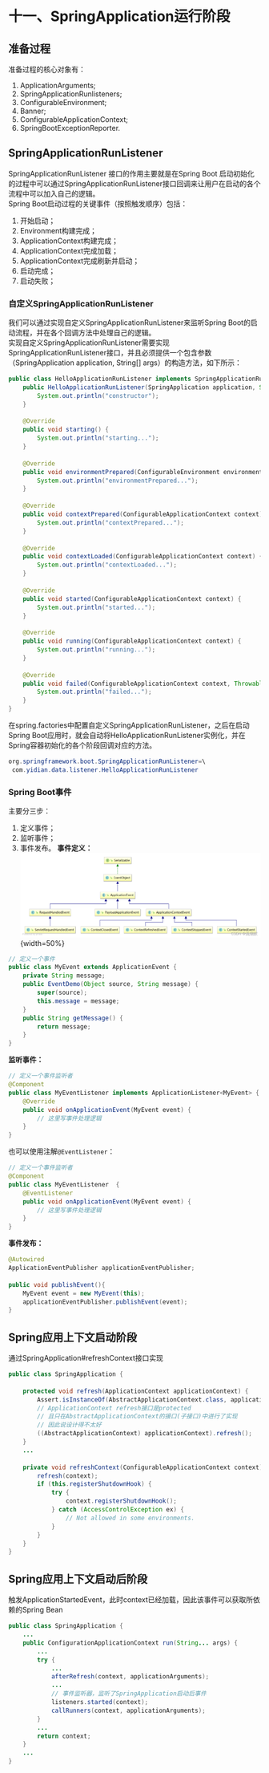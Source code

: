 # 十一、SpringApplication运行阶段
## 准备过程
准备过程的核心对象有：
1. ApplicationArguments;
2. SpringApplicationRunlisteners;
3. ConfigurableEnvironment;
4. Banner;
5. ConfigurableApplicationContext;
6. SpringBootExceptionReporter.

## SpringApplicationRunListener

SpringApplicationRunListener 接口的作用主要就是在Spring Boot 启动初始化的过程中可以通过SpringApplicationRunListener接口回调来让用户在启动的各个流程中可以加入自己的逻辑。  
Spring Boot启动过程的关键事件（按照触发顺序）包括：

1.  开始启动；
2.  Environment构建完成；
3.  ApplicationContext构建完成；
4.  ApplicationContext完成加载；
5.  ApplicationContext完成刷新并启动；
6.  启动完成；
7.  启动失败；

### 自定义SpringApplicationRunListener
我们可以通过实现自定义SpringApplicationRunListener来监听Spring Boot的启动流程，并在各个回调方法中处理自己的逻辑。  
实现自定义SpringApplicationRunListener需要实现SpringApplicationRunListener接口，并且必须提供一个包含参数（SpringApplication application, String[] args）的构造方法，如下所示：

```Java
public class HelloApplicationRunListener implements SpringApplicationRunListener {
    public HelloApplicationRunListener(SpringApplication application, String[]  args){
        System.out.println("constructor");
    }

    @Override
    public void starting() {
        System.out.println("starting...");
    }

    @Override
    public void environmentPrepared(ConfigurableEnvironment environment) {
        System.out.println("environmentPrepared...");
    }

    @Override
    public void contextPrepared(ConfigurableApplicationContext context) {
        System.out.println("contextPrepared...");
    }

    @Override
    public void contextLoaded(ConfigurableApplicationContext context) {
        System.out.println("contextLoaded...");
    }

    @Override
    public void started(ConfigurableApplicationContext context) {
        System.out.println("started...");
    }

    @Override
    public void running(ConfigurableApplicationContext context) {
        System.out.println("running...");
    }

    @Override
    public void failed(ConfigurableApplicationContext context, Throwable exception) {
        System.out.println("failed...");
    }
}
```

在spring.factories中配置自定义SpringApplicationRunListener，之后在启动Spring Boot应用时，就会自动将HelloApplicationRunListener实例化，并在Spring容器初始化的各个阶段回调对应的方法。
```Java
org.springframework.boot.SpringApplicationRunListener=\
 com.yidian.data.listener.HelloApplicationRunListener
```

### Spring Boot事件
主要分三步：
1. 定义事件；
2. 监听事件；
3. 事件发布。
**事件定义：**
![事件定义](./images/Pasted%20image%2020221127193050.png){width=50%}
```Java
// 定义一个事件
public class MyEvent extends ApplicationEvent {
    private String message;
    public EventDemo(Object source, String message) {
        super(source);
        this.message = message;
    }
    public String getMessage() {
        return message;
    }
}
```

**监听事件：**
```Java
// 定义一个事件监听者
@Component
public class MyEventListener implements ApplicationListener<MyEvent> {
    @Override
    public void onApplicationEvent(MyEvent event) {
        // 这里写事件处理逻辑
    }
}
```

也可以使用注解`@EventListener`：
```Java
// 定义一个事件监听者
@Component
public class MyEventListener  {
    @EventListener
    public void onApplicationEvent(MyEvent event) {
        // 这里写事件处理逻辑
    }
}
```

**事件发布：**
```Java
@Autowired
ApplicationEventPublisher applicationEventPublisher;

public void publishEvent(){
    MyEvent event = new MyEvent(this);
    applicationEventPublisher.publishEvent(event);
}
```

## Spring应用上下文启动阶段
通过SpringApplication#refreshContext接口实现
```Java
public class SpringApplication {

	protected void refresh(ApplicationContext applicationContext) {
		Assert.isInstanceOf(AbstractApplicationContext.class, applicationContext);
		// ApplicationContext refresh接口是protected
		// 且只在AbstractApplicationContext的接口(子接口)中进行了实现
		// 因此说设计得不太好
		((AbstractApplicationContext) applicationContext).refresh();
	}
	...

	private void refreshContext(ConfigurableApplicationContext context) {
		refresh(context);
		if (this.registerShutdownHook) {
			try {
				context.registerShutdownHook();
			} catch (AccessControlException ex) {
				// Not allowed in some environments.
			}
		}
	}
}
```


## Spring应用上下文启动后阶段
触发ApplicationStartedEvent，此时context已经加载，因此该事件可以获取所依赖的Spring Bean
```Java
public class SpringApplication {
	...
	public ConfigurationApplicationContext run(String... args) {
		...
		try {
			...
			afterRefresh(context, applicationArguments);
			...
			// 事件监听器，监听了SpringApplication启动后事件
			listeners.started(context);
			callRunners(context, applicationArguments);
		}
		...
		return context;
	}
	...
}
```
